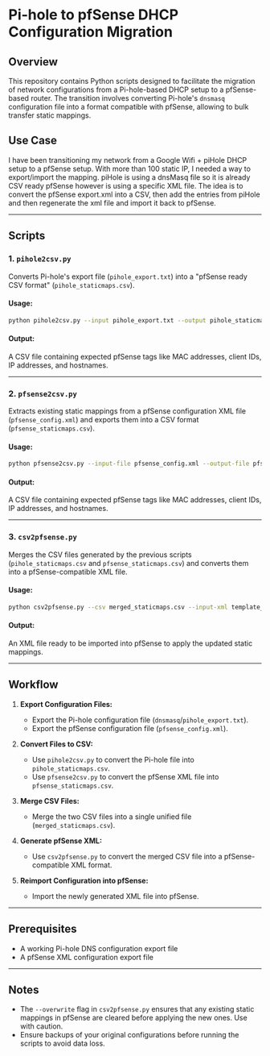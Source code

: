 # Pi-hole to pfSense DHCP Configuration Migration

## Overview
This repository contains Python scripts designed to facilitate the migration of network configurations from a Pi-hole-based DHCP setup to a pfSense-based router. The transition involves converting Pi-hole's `dnsmasq` configuration file into a format compatible with pfSense, allowing to bulk transfer static mappings.

## Use Case
I have been transitioning my network from a Google Wifi + piHole DHCP setup to a pfSense setup.
With more than 100 static IP, I needed a way to export/import the mapping.
piHole is using a dnsMasq file so it is already CSV ready
pfSense however is using a specific XML file.
The idea is to convert the pfSense export.xml into a CSV, then add the entries from piHole and then regenerate the xml file and import it back to pfSense.

---

## Scripts

### 1. `pihole2csv.py`
Converts Pi-hole's export file (`pihole_export.txt`) into a  "pfSense ready CSV format" (`pihole_staticmaps.csv`).

#### Usage:
```bash
python pihole2csv.py --input pihole_export.txt --output pihole_staticmaps.csv
```

#### Output:
A CSV file containing expected pfSense tags like MAC addresses, client IDs, IP addresses, and hostnames.

---

### 2. `pfsense2csv.py`
Extracts existing static mappings from a pfSense configuration XML file (`pfsense_config.xml`) and exports them into a CSV format (`pfsense_staticmaps.csv`).

#### Usage:
```bash
python pfsense2csv.py --input-file pfsense_config.xml --output-file pfsense_staticmaps.csv
```

#### Output:
A CSV file containing expected pfSense tags like MAC addresses, client IDs, IP addresses, and hostnames.

---

### 3. `csv2pfsense.py`
Merges the CSV files generated by the previous scripts (`pihole_staticmaps.csv` and `pfsense_staticmaps.csv`) and converts them into a pfSense-compatible XML file.

#### Usage:
```bash
python csv2pfsense.py --csv merged_staticmaps.csv --input-xml template_config.xml --output-xml new_config.xml --overwrite
```

#### Output:
An XML file ready to be imported into pfSense to apply the updated static mappings.

---

## Workflow

1. **Export Configuration Files:**
   - Export the Pi-hole configuration file (`dnsmasq`/`pihole_export.txt`).
   - Export the pfSense configuration file (`pfsense_config.xml`).

2. **Convert Files to CSV:**
   - Use `pihole2csv.py` to convert the Pi-hole file into `pihole_staticmaps.csv`.
   - Use `pfsense2csv.py` to convert the pfSense XML file into `pfsense_staticmaps.csv`.

3. **Merge CSV Files:**
   - Merge the two CSV files into a single unified file (`merged_staticmaps.csv`).

4. **Generate pfSense XML:**
   - Use `csv2pfsense.py` to convert the merged CSV file into a pfSense-compatible XML format.

5. **Reimport Configuration into pfSense:**
   - Import the newly generated XML file into pfSense.

---

## Prerequisites
- A working Pi-hole DNS configuration export file
- A pfSense XML configuration export file

---

## Notes
- The `--overwrite` flag in `csv2pfsense.py` ensures that any existing static mappings in pfSense are cleared before applying the new ones. Use with caution.
- Ensure backups of your original configurations before running the scripts to avoid data loss.

